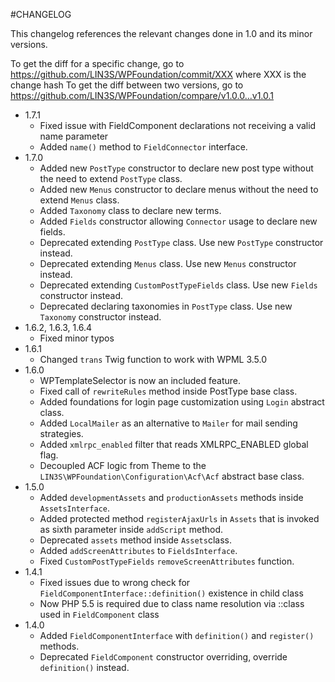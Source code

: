 #CHANGELOG

This changelog references the relevant changes done in 1.0 and its minor versions.

To get the diff for a specific change, go to https://github.com/LIN3S/WPFoundation/commit/XXX where XXX is the change hash 
To get the diff between two versions, go to https://github.com/LIN3S/WPFoundation/compare/v1.0.0...v1.0.1

* 1.7.1
    * Fixed issue with FieldComponent declarations not receiving a valid name parameter
    * Added `name()` method to `FieldConnector` interface.
* 1.7.0
    * Added new `PostType` constructor to declare new post type without the need to extend `PostType` class.
    * Added new `Menus` constructor to declare menus without the need to extend `Menus` class.
    * Added `Taxonomy` class to declare new terms.
    * Added `Fields` constructor allowing `Connector` usage to declare new fields.
    * Deprecated extending `PostType` class. Use new `PostType` constructor instead.
    * Deprecated extending `Menus` class. Use new `Menus` constructor instead.
    * Deprecated extending `CustomPostTypeFields` class. Use new `Fields` constructor instead.
    * Deprecated declaring taxonomies in `PostType` class. Use new `Taxonomy` constructor instead.
* 1.6.2, 1.6.3, 1.6.4
    * Fixed minor typos
* 1.6.1
    * Changed `trans` Twig function to work with WPML 3.5.0
* 1.6.0
    * WPTemplateSelector is now an included feature.
    * Fixed call of `rewriteRules` method inside PostType base class.
    * Added foundations for login page customization using `Login` abstract class.
    * Added `LocalMailer` as an alternative to `Mailer` for mail sending strategies.
    * Added `xmlrpc_enabled` filter that reads XMLRPC_ENABLED global flag.
    * Decoupled ACF logic from Theme to the `LIN3S\WPFoundation\Configuration\Acf\Acf` abstract base class.
* 1.5.0
    * Added `developmentAssets` and `productionAssets` methods inside `AssetsInterface`.
    * Added protected method `registerAjaxUrls` in `Assets` that is invoked as sixth parameter inside `addScript` method.
    * Deprecated `assets` method inside `Assets`class.
    * Added `addScreenAttributes` to `FieldsInterface`.
    * Fixed `CustomPostTypeFields` `removeScreenAttributes` function.
* 1.4.1
    * Fixed issues due to wrong check for `FieldComponentInterface::definition()` existence in child class
    * Now PHP 5.5 is required due to class name resolution via ::class used in `FieldComponent` class
* 1.4.0
    * Added `FieldComponentInterface` with `definition()` and `register()` methods.
    * Deprecated `FieldComponent` constructor overriding, override `definition()` instead.
